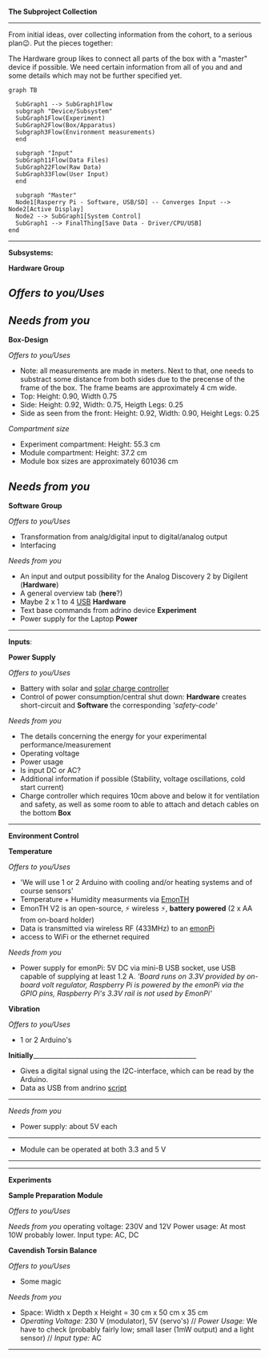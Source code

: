 **The Subproject Collection**
________________________________________________________________________________________________________
From initial ideas, over collecting information from the cohort, to a serious plan😉. 
Put the pieces together: 

The Hardware group likes to connect all parts of the box with a "master" device if possible. 
We need certain information from all of you and and some details which may not be further specified yet.

```mermaid
graph TB

  SubGraph1 --> SubGraph1Flow
  subgraph "Device/Subsystem" 
  SubGraph1Flow(Experiment)
  SubGraph2Flow(Box/Apparatus)
  Subgraph3Flow(Environment measurements)
  end

  subgraph "Input" 
  SubGraph11Flow(Data Files)
  SubGraph22Flow(Raw Data)
  SubGraph33Flow(User Input)
  end

  subgraph "Master"
  Node1[Rasperry Pi - Software, USB/SD] -- Converges Input --> Node2[Active Display]
  Node2 --> SubGraph1[System Control]
  SubGraph1 --> FinalThing[Save Data - Driver/CPU/USB]
end
```
________________________________________________________________________________________________________

**Subsystems:**
 
 **Hardware Group**
 
 *Offers to you/Uses*
 -
 *Needs from you*
 -

**Box-Design**

*Offers to you/Uses*
- Note: all measurements are made in meters. Next to that, one needs to substract some distance from both sides due to the precense of the frame of the box. The frame beams are approximately 4 cm wide.
- Top: Height: 0.90, Width 0.75
- Side: Height: 0.92, Width: 0.75, Heigth Legs: 0.25
- Side as seen from the front: Height: 0.92, Width: 0.90, Height Legs: 0.25

*Compartment size*
- Experiment compartment: Height: 55.3 cm
- Module compartment: Height: 37.2 cm
- Module box sizes are approximately 601036 cm

*Needs from you*
-

**Software Group**

*Offers to you/Uses*
- Transformation from analg/digital input to digital/analog output
- Interfacing

*Needs from you*
- An input and output possibility for the Analog Discovery 2 by Digilent (**Hardware**)
- A general overview tab (**here**?)
- Maybe 2 x 1 to 4 [USB](https://www.aulola.co.uk/4-port-usb-hub-usb-20-round-usb-splitter-box-with-long-cable-black-p19122.html) **Hardware** 
- Text base commands from adrino device **Experiment**
- Power supply for the Laptop **Power**
________________________________________________________________________________________________________

**Inputs**:

 **Power Supply**

 *Offers to you/Uses*
 - Battery with solar and [solar charge controller](https://www.conrad.nl/p/steca-solarix-prs-2020-solar-laadregelaar-serie-12-v-24-v-20-a-110704)
 - Control of power consumption/central shut down: **Hardware** creates short-circuit and **Software** the corresponding *'safety-code'*

 *Needs from you*
 - The details concerning the energy for your experimental performance/measurement
 - Operating voltage
 - Power usage
 - Is input DC or AC?
 - Additional information if possible (Stability, voltage oscillations, cold start current)
 - Charge controller which requires 10cm above and below it for ventilation and safety, as well as some room to able to attach and detach cables on the bottom **Box**
 
_ _ _ _ _ _ _ _ _ _ _ _ _ _ _ _ _ _ _ _ _ _ _ _ _ _ _ _ _ _ _ _ _ _ _ _ _ _ _ _ _ _ _ _ _ _ _
**Environment Control**

**Temperature**

*Offers to you/Uses*
- 'We will use 1 or 2 Arduino with cooling and/or heating systems and of course sensors'
- Temperature + Humidity measurments via [EmonTH](https://shop.openenergymonitor.com/emonth-temperature-humidity-node/) 
- EmonTH V2 is an open-source, :zap: wireless :zap:, **battery powered** (2 x AA from on-board holder) 
- Data is transmitted via wireless RF (433MHz) to an  [emonPi](https://shop.openenergymonitor.com/emonpi/) 
- access to WiFi or the ethernet required 

*Needs from you*
- Power supply for emonPi: 5V DC via mini-B USB socket, use USB capable of supplying at least 1.2 A. 
*'Board runs on 3.3V provided by on-board volt regulator, 
Raspberry Pi is powered by the emonPi via the GPIO pins, Raspberry Pi's 3.3V rail is not used by EmonPi'*

**Vibration**

*Offers to you/Uses*
- 1 or 2 Arduino's

______________________Initially_________________________________________________________________________
- Gives a digital signal using the I2C-interface, which can be read by the Arduino.
- Data as USB from andrino [script](https://raspberrytips.nl/mpu-6050-gyroscoop-raspberry-pi/)
________________________________________________________________________________________________________


*Needs from you*
- Power supply: about 5V each 
________________________________________________________________________________________________________
- Module can be operated at both 3.3 and 5 V
________________________________________________________________________________________________________

_ _ _ _ _ _ _ _ _ _ _ _ _ _ _ _ _ _ _ _ _ _ _ _ _ _ _ _ _ _ _ _ _ _ _ _ _ _ _ _ _ _ _ _ _ _ _
**Experiments**

**Sample Preparation Module**

*Offers to you/Uses*

*Needs from you*
operating voltage: 230V and 12V
Power usage: At most 10W probably lower.
Input type: AC, DC


**Cavendish Torsin Balance**

*Offers to you/Uses*
- Some magic

*Needs from you*
- Space: Width x Depth x Height = 30 cm x 50 cm x 35 cm
- *Operating Voltage:* 230 V (modulator), 5V (servo's) // *Power Usage:* We have to check (probably fairly low; small laser (1mW output) and a light sensor) // *Input type:* AC
________________________________________________________________________________________________________________

 